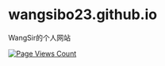 # wangsibo23.github.io
WangSir的个人网站


[![Page Views Count](https://badges.toozhao.com/badges/01GNEZGSQECEQF7T8G981132E4/blue.svg)](https://badges.toozhao.com/stats/01GNEZGSQECEQF7T8G981132E4 "Get your own page views count badge on badges.toozhao.com")
